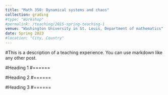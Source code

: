 ```yaml
---
title: "Math 350: Dynamical systems and chaos"
collection: grading
#type: "Workshop"
#permalink: /teaching/2015-spring-teaching-1
venue: "Washington University in St. Louis, Department of mathematics"
date: Spring 2023
#location: "City, Country"
---
```


#This is a description of a teaching experience. You can use markdown like any other post.

#Heading 1
#======

#Heading 2
#======

#Heading 3
#======
